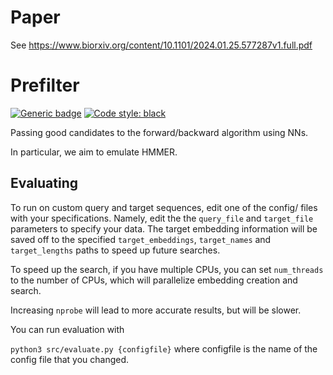 # Paper
See https://www.biorxiv.org/content/10.1101/2024.01.25.577287v1.full.pdf

# Prefilter
[![Generic badge](https://img.shields.io/badge/Contributions-Welcome-brightgreen.svg)](CONTRIBUTING.md)
<a href="https://github.com/psf/black"><img alt="Code style: black" src="https://img.shields.io/badge/code%20style-black-000000.svg"></a>

Passing good candidates to the forward/backward algorithm using NNs.

In particular, we aim to emulate HMMER.


## Evaluating
To run on custom query and target sequences, edit one of the config/ files with your specifications. 
Namely, edit the the `query_file` and  `target_file` parameters to specify your data. 
The target embedding information will be saved off to the specified `target_embeddings`, `target_names` and `target_lengths` paths to speed up future searches. 

To speed up the search, if you have multiple CPUs, you can set `num_threads` to the number of CPUs, which will parallelize embedding creation and search. 

Increasing `nprobe` will lead to more accurate results, but will be slower. 

You can run evaluation with 

`python3 src/evaluate.py {configfile}` where configfile is the name of the config file that you changed. 
